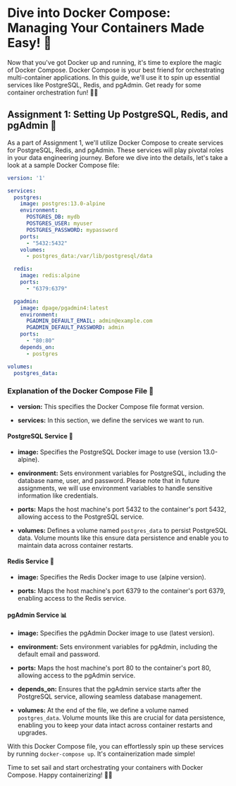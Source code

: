 # Dive into Docker Compose: Managing Your Containers Made Easy! 🚢

Now that you've got Docker up and running, it's time to explore the magic of Docker Compose. Docker Compose is your best friend for orchestrating multi-container applications. In this guide, we'll use it to spin up essential services like PostgreSQL, Redis, and pgAdmin. Get ready for some container orchestration fun! 🐋🎶

## Assignment 1: Setting Up PostgreSQL, Redis, and pgAdmin 📝

As a part of Assignment 1, we'll utilize Docker Compose to create services for PostgreSQL, Redis, and pgAdmin. These services will play pivotal roles in your data engineering journey. Before we dive into the details, let's take a look at a sample Docker Compose file:

```yaml
version: '1'

services:
  postgres:
    image: postgres:13.0-alpine
    environment:
      POSTGRES_DB: mydb
      POSTGRES_USER: myuser
      POSTGRES_PASSWORD: mypassword
    ports:
      - "5432:5432"
    volumes:
      - postgres_data:/var/lib/postgresql/data

  redis:
    image: redis:alpine
    ports:
      - "6379:6379"

  pgadmin:
    image: dpage/pgadmin4:latest
    environment:
      PGADMIN_DEFAULT_EMAIL: admin@example.com
      PGADMIN_DEFAULT_PASSWORD: admin
    ports:
      - "80:80"
    depends_on:
      - postgres

volumes:
  postgres_data:

```

### Explanation of the Docker Compose File 📃

- **version:** This specifies the Docker Compose file format version.

- **services:** In this section, we define the services we want to run.

#### PostgreSQL Service 🐘

- **image:** Specifies the PostgreSQL Docker image to use (version 13.0-alpine).

- **environment:** Sets environment variables for PostgreSQL, including the database name, user, and password. Please note that in future assignments, we will use environment variables to handle sensitive information like credentials.

- **ports:** Maps the host machine's port 5432 to the container's port 5432, allowing access to the PostgreSQL service.

- **volumes:** Defines a volume named `postgres_data` to persist PostgreSQL data. Volume mounts like this ensure data persistence and enable you to maintain data across container restarts.

#### Redis Service 🔄

- **image:** Specifies the Redis Docker image to use (alpine version).

- **ports:** Maps the host machine's port 6379 to the container's port 6379, enabling access to the Redis service.

#### pgAdmin Service 📊

- **image:** Specifies the pgAdmin Docker image to use (latest version).

- **environment:** Sets environment variables for pgAdmin, including the default email and password.

- **ports:** Maps the host machine's port 80 to the container's port 80, allowing access to the pgAdmin service.

- **depends_on:** Ensures that the pgAdmin service starts after the PostgreSQL service, allowing seamless database management.

- **volumes:** At the end of the file, we define a volume named `postgres_data`. Volume mounts like this are crucial for data persistence, enabling you to keep your data intact across container restarts and upgrades.

With this Docker Compose file, you can effortlessly spin up these services by running `docker-compose up`. It's containerization made simple!

Time to set sail and start orchestrating your containers with Docker Compose. Happy containerizing! 🐳🎉
